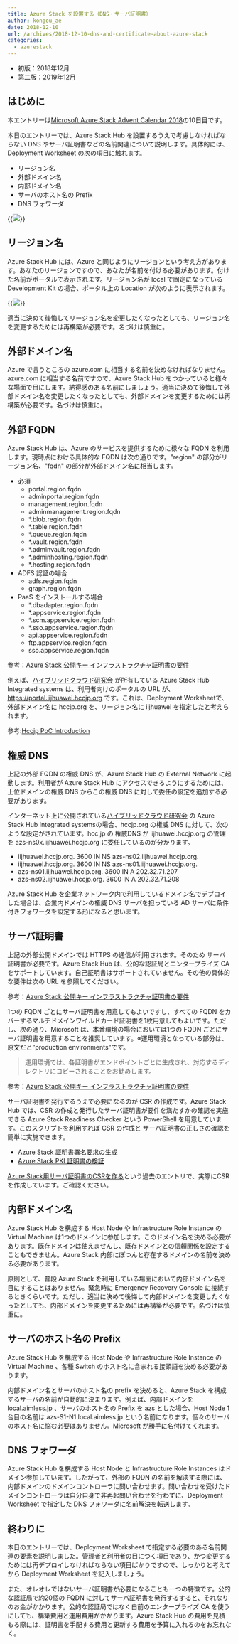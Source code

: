 ```yaml
---
title: Azure Stack を設置する（DNS・サーバ証明書）
author: kongou_ae
date: 2018-12-10
url: /archives/2018-12-10-dns-and-certificate-about-azure-stack
categories:
  - azurestack
---
```


- 初版：2018年12月
- 第二版：2019年12月

## はじめに

本エントリーは[Microsoft Azure Stack Advent Calendar 2018](https://qiita.com/advent-calendar/2018/azure-stack)の10日目です。

本日のエントリーでは、Azure Stack Hub を設置するうえで考慮しなければならない DNS やサーバ証明書などの名前関連について説明します。具体的には、Deployment Worksheet の次の項目に触れます。

- リージョン名
- 外部ドメイン名
- 内部ドメイン名
- サーバのホスト名の Prefix
- DNS フォワーダ

{{<img src="./../../images/2018-12-10-001.png">}}

## リージョン名

Azure Stack Hub には、Azure と同じようにリージョンという考え方があります。あなたのリージョンですので、あなたが名前を付ける必要があります。付けた名前がポータルで表示されます。リージョン名が local で固定になっている Development Kit の場合、ポータル上の Location が次のように表示されます。

{{<img src="./../../images/2018-12-10-002.png">}}

適当に決めて後悔してリージョン名を変更したくなったとしても、リージョン名を変更するためには再構築が必要です。名づけは慎重に。

## 外部ドメイン名

Azure で言うところの azure.com に相当する名前を決めなければなりません。azure.com に相当する名前ですので、Azure Stack Hub をつかっていると様々な場面で目にします。納得感のある名前にしましょう。適当に決めて後悔して外部ドメイン名を変更したくなったとしても、外部ドメインを変更するためには再構築が必要です。名づけは慎重に。

## 外部 FQDN

Azure Stack Hub は、Azure のサービスを提供するために様々な FQDN を利用します。現時点における具体的な FQDN は次の通りです。"region" の部分がリージョン名、"fqdn" の部分が外部ドメイン名に相当します。

- 必須
  - portal.region.fqdn
  - adminportal.region.fqdn
  - management.region.fqdn	
  - adminmanagement.region.fqdn
  - *.blob.region.fqdn
  - *.table.region.fqdn
  - *.queue.region.fqdn
  - *.vault.region.fqdn
  - *.adminvault.region.fqdn
  - *.adminhosting.region.fqdn
  - *.hosting.region.fqdn
- ADFS 認証の場合
  - adfs.region.fqdn
  - graph.region.fqdn
- PaaS をインストールする場合
  - *.dbadapter.region.fqdn
  - *.appservice.region.fqdn
  - *.scm.appservice.region.fqdn
  - *.sso.appservice.region.fqdn
  - api.appservice.region.fqdn
  - ftp.appservice.region.fqdn
  - sso.appservice.region.fqdn

参考：[Azure Stack 公開キー インフラストラクチャ証明書の要件](https://docs.microsoft.com/ja-jp/azure/azure-stack/azure-stack-pki-certs)

例えば、[ハイブリッドクラウド研究会](http://www.hccjp.org/) が所有している Azure Stack Hub Integrated systems は、利用者向けのポータルの URL が、https://portal.iijhuawei.hccjp.org です。これは、Deployment Worksheetで、外部ドメイン名に hccjp.org を、リージョン名に iijhuawei を指定したと考えられます。

参考:[Hccjp PoC Introduction](https://www.slideshare.net/YusukeImanaka/hccjp-poc-introduction/11)

## 権威 DNS

上記の外部 FQDN の権威 DNS が、Azure Stack Hub の External Network に起動します。利用者が Azure Stack Hub にアクセスできるようにするためには、上位ドメインの権威 DNS からこの権威 DNS に対して委任の設定を追加する必要があります。

インターネット上に公開されている[ハイブリッドクラウド研究会](http://www.hccjp.org/) の Azure Stack Hub Integrated systemsの場合、hccjp.org の権威 DNS に対して、次のような設定がされています。hcc.jp の 権威DNS が iijhuawei.hccjp.org の管理を azs-ns0x.iijhuawei.hccjp.org に委任しているのが分かります。

- iijhuawei.hccjp.org.	3600	IN	NS	azs-ns02.iijhuawei.hccjp.org.
- iijhuawei.hccjp.org.	3600	IN	NS	azs-ns01.iijhuawei.hccjp.org.
- azs-ns01.iijhuawei.hccjp.org. 3600 IN	A	202.32.71.207
- azs-ns02.iijhuawei.hccjp.org. 3600 IN	A	202.32.71.208

Azure Stack Hub を企業ネットワーク内で利用しているドメイン名でデプロイした場合は、企業内ドメインの権威 DNS サーバを担っている AD サーバに条件付きフォワーダを設定する形になると思います。

## サーバ証明書

上記の外部公開ドメインでは HTTPS の通信が利用されます。そのため サーバ証明書が必要です。Azure Stack Hub は、公的な認証局とエンタープライズ CA をサポートしています。自己証明書はサポートされていません。その他の具体的な要件は次の URL を参照してください。

参考：[Azure Stack 公開キー インフラストラクチャ証明書の要件](https://docs.microsoft.com/ja-jp/azure/azure-stack/azure-stack-pki-certs)

1つの FQDN ごとにサーバ証明書を用意してもよいですし、すべての FQDN をカバーするマルチドメインワイルドカード証明書を1枚用意してもよいです。ただし、次の通り、Microsoft は、本番環境の場合においては1つの FQDN ごとにサーバ証明書を用意することを推奨しています。※運用環境となっている部分は、原文だと”production environments"です。

> 運用環境では、各証明書がエンドポイントごとに生成され、対応するディレクトリにコピーされることをお勧めします。

参考：[Azure Stack 公開キー インフラストラクチャ証明書の要件](https://docs.microsoft.com/ja-jp/azure/azure-stack/azure-stack-pki-certs#mandatory-certificates)

サーバ証明書を発行するうえで必要になるのが CSR の作成です。Azure Stack Hub では、CSR の作成と発行したサーバ証明書が要件を満たすかの確認を実施できる Azure Stack Readiness Checker という PowerShell を用意しています。このスクリプトを利用すれば CSR の作成と サーバ証明書の正しさの確認を簡単に実施できます。

- [Azure Stack 証明書署名要求の生成](https://docs.microsoft.com/ja-jp/azure/azure-stack/azure-stack-get-pki-certs)
- [Azure Stack PKI 証明書の検証](https://docs.microsoft.com/ja-jp/azure/azure-stack/azure-stack-validate-pki-certs)

[Azure Stack用サーバ証明書のCSRを作る](https://aimless.jp/blog/archives/2018-06-15-create-csr-of-azurestack/)という過去のエントリで、実際にCSRを作成しています。ご確認ください。

## 内部ドメイン名

Azure Stack Hub を構成する Host Node や Infrastructure Role Instance の Virtual Machine は1つのドメインに参加します。このドメイン名を決める必要があります。既存ドメインは使えませんし、既存ドメインとの信頼関係を設定することもできません。Azure Stack 内部にぽつんと存在するドメインの名前を決める必要があります。

原則として、普段 Azure Stack を利用している場面において内部ドメイン名を目にすることはありません。緊急時に Emergency Recovery Console に接続するときくらいです。ただし、適当に決めて後悔して内部ドメインを変更したくなったとしても、内部ドメインを変更するためには再構築が必要です。名づけは慎重に。

## サーバのホスト名の Prefix

Azure Stack Hub を構成する Host Node や Infrastructure Role Instance の Virtual Machine 、各種 Switch のホスト名に含まれる接頭語を決める必要があります。

内部ドメイン名とサーバのホスト名の prefix を決めると、Azure Stack を構成するサーバの名前が自動的に決まります。例えば、内部ドメインを local.aimless.jp 、サーバのホスト名の Prefix を azs とした場合、Host Node 1台目の名前は azs-S1-N1.local.aimless.jp という名前になります。個々のサーバのホスト名に悩む必要はありません。Microsoft が勝手に名付けてくれます。

## DNS フォワーダ

Azure Stack Hub を構成する Host Node と Infrastructure Role Instances はドメイン参加しています。したがって、外部の FQDN の名前を解決する際には、内部ドメインのドメインコントローラに問い合わせます。問い合わせを受けたドメインコントローラは自分自身で非再起問い合わせを行わずに、Deployment Worksheet で指定した DNS フォワーダに名前解決を転送します。

## 終わりに

本日のエントリーでは、Deployment Worksheet で指定する必要のある名前関連の要素を説明しました。管理者と利用者の目につく項目であり、かつ変更するためには再デプロイしなければならない項目ばかりですので、しっかりと考えてから Deployment Worksheet を記入しましょう。

また、オレオレではないサーバ証明書が必要になることも一つの特徴です。公的な認証局で約20個の FQDN に対してサーバ証明書を発行するすると、それなりのお金がかかります。公的な認証局ではなく自前のエンタープライズ CA を使うにしても、構築費用と運用費用がかかります。Azure Stack Hub の費用を見積もる際には、証明書を手配する費用と更新する費用を予算に入れるのをお忘れなく。
